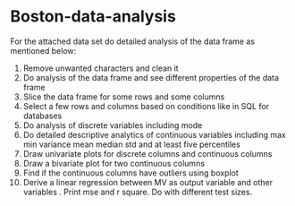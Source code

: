 # Boston-data-analysis

For the attached data set do detailed analysis of the data frame as mentioned below:

1. Remove unwanted characters and clean it
2. Do analysis of the data frame and see different properties of the data frame
3. Slice the data frame for some rows and some columns
4. Select a few rows and columns based on conditions like in SQL for databases
5. Do analysis of discrete variables including mode
6. Do detailed descriptive analytics of continuous variables including max min variance mean median std and at least five percentiles
7. Draw univariate plots for discrete columns and continuous columns
8. Draw a bivariate plot for two continuous columns
9. Find if the continuous columns have outliers using boxplot
10. Derive a linear regression between MV as output variable and other variables . Print mse and r square. Do with different test sizes.
